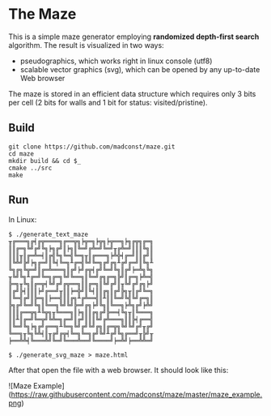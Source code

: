 # The Maze #

This is a simple maze generator employing **randomized depth-first search** algorithm. The result is visualized in two ways:

* pseudographics, which works right in linux console (utf8)
* scalable vector graphics (svg), which can be opened by any up-to-date Web browser

The maze is stored in an efficient data structure which requires only 3 bits per cell (2 bits for walls and 1 bit for status: visited/pristine).

## Build ##

```
git clone https://github.com/madconst/maze.git
cd maze
mkdir build && cd $_
cmake ../src
make
```

## Run ##

In Linux:

```
$ ./generate_text_maze
╥╔═══╗╔╡╔╦════╗╔══╦╗╞╦═╗╞╦╗╞╦══╗╞╗╔╦╗╔═╗
║║╔═╗╚╝╔╝╚╗╞╗╔╝║╞╗║╚═╝╔╩═╝╚═╝╥╔╩═╝║║║╚╗║
║║║╥║╔═╩═╡║╔╣╚╗╚═╣╚═╗╥║╔═══╗╞╩╬╡╔═╝║║╔╝║
║╚╩╝╠╝╞╗╔═╝║╚╡╚═╗╨╔═╣╚╝╚═╗╔╝╔╗╨╔╝╔═╝║╚╗╨
╚╗╔╗╚╦═╝║╔═╩═══╗║╔╝╞╝╔╦╡╔╝╚═╝╚╗║╔╝╞═╩╗╚╗
╥╚╝╚╗╨╔═╝╚═╗╔═╗╚╝╚══╗║╚═╝╔╗╔═╗╠╝║╔═╗╞╩═╣
╠═╗╥╚╗║╔═╦╡╚╝╔╝╔╦══╗║║╔═╗║╚╝╔╝║╥╚╝╔╝╔╗╞╝
║╔╝╠╡║║║╞╝╔══╝╥║║╞═╬╝║╚╡║║╔╗║╔╝╠╗╥║╔╝╚═╗
║╚═╣╔╝║╠═╗║╞══╣║║╔╗╨╔╩══╣║╨║║╚═╝╚╣╚╝╔═╗║
╠╗╔╝╚═╝╚╗║╚══╗╚╝╚╝╠═╝╔╗╞╝╚╗║╚══╗╞╩╗╔╝╞╩╝
║║║╔══╦╗╨╚╦╗╥╚═══╗║╞╗║║╔╗╔╝╠══╡╚╗╥║╚═══╗
║║╨║╔═╝╚═╦╝╚╩═╗╔═╝║╔╝║║║╚╝╔╩═══╗║║╠╡╔══╣
║╚═╝╚╗╞╗╔╝╔══╗╨╚═╗╚╝╔╝╚╝╔╗║╔═╦╗╚╝╚╝╔╝╥╔╝
╚══╗╥╚╗╚╩╡║╥╔╝╔╦╡╚═╗╚═╗╔╝╚╝╨╔╝╚╗╔══╝╥╠╝╥
╞══╩╩╡╚═══╩╝╚═╝╚═══╩══╝╚════╝╞═╩╝╞══╩╩═╝
```

```
$ ./generate_svg_maze > maze.html
```

After that open the file with a web browser. It should look like this:

![Maze Example]
(https://raw.githubusercontent.com/madconst/maze/master/maze_example.png)
